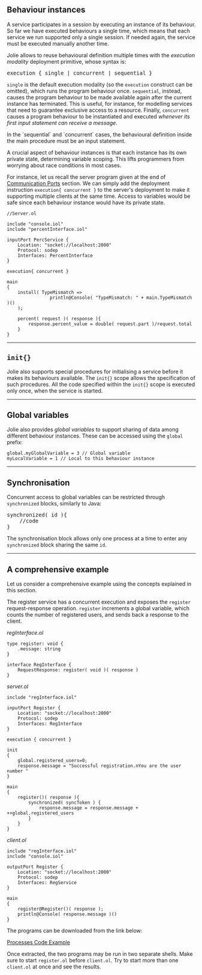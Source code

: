## Behaviour instances

A service participates in a session by executing an instance of its behaviour. So far we have executed behaviours a single time, which means that each service we run supported only a single session. If needed again, the service must be executed manually another time.

Jolie allows to reuse behavioural definition multiple times with the *execution modality* deployment primitive, whose syntax is:

<pre class="syntax">
execution { single | concurrent | sequential }
</pre>

`single` is the default execution modality (so the `execution` construct can be omitted), which runs the program behaviour once. `sequential`, instead, causes the program behaviour to be made available again after the current instance has terminated. This is useful, for instance, for modelling services that need to guarantee exclusive access to a resource. Finally, `concurrent` causes a program behaviour to be instantiated and executed *whenever its first input statement can receive a message*.

<div class="attention"><p>In the `sequential` and `concurrent` cases, the behavioural definition inside the main procedure must be an input statement.</p></div>

A crucial aspect of behaviour instances is that each instance has its own private state, determining variable scoping. This lifts programmers from worrying about race conditions in most cases.

For instance, let us recall the server program given at the end of [Communication Ports](/documentation/basics/communication_ports.html) section. We can simply add the deployment instruction `execution{ concurrent }` to the server's deployment to make it supporting multiple clients at the same time. Access to variables would be safe since each behaviour instance would have its private state.

<pre><code class="language-jolie code">//Server.ol

include "console.iol"
include "percentInterface.iol"

inputPort PercService {
	Location: "socket://localhost:2000"
	Protocol: sodep
	Interfaces: PercentInterface
}

execution{ concurrent }

main
{
	install( TypeMismatch =>
				println@Console( "TypeMismatch: " + main.TypeMismatch )()
	);

	percent( request )( response ){
		response.percent_value = double( request.part )/request.total
	}
}
</code></pre>

---

## `init{}`

Jolie also supports special procedures for initialising a service before it makes its behaviours available. The `init{}` scope allows the specification of such procedures. All the code specified within the `init{}` scope is executed only once, when the service is started.

---

## Global variables

Jolie also provides *global variables* to support sharing of data among different behaviour instances. These can be accessed using the `global` prefix:

<pre><code class="language-jolie code">global.myGlobalVariable = 3 // Global variable
myLocalVariable = 1 // Local to this behaviour instance
</code></pre>

---

## Synchronisation 

Concurrent access to global variables can be restricted through `synchronized` blocks, similarly to Java:

<pre class="syntax">
synchronized( id ){
	//code
} 
</pre>

The synchronisation block allows only one process at a time to enter any `synchronized` block sharing the same `id`.

---

## A comprehensive example

Let us consider a comprehensive example using the concepts explained in this section. 

The register service has a concurrent execution and exposes the `register` request-response operation. `register` increments a global variable, which counts the number of registered users, and sends back a response to the client.

*regInterface.ol*

<pre><code class="language-jolie code">type register: void {
	.message: string
}

interface RegInterface {
	RequestResponse: register( void )( response )
}
</code></pre>

*server.ol*

<pre><code class="language-jolie code">include "regInterface.iol"

inputPort Register {
	Location: "socket://localhost:2000"
	Protocol: sodep
	Interfaces: RegInterface
}

execution { concurrent }

init 
{	
	global.registered_users=0;
	response.message = "Successful registration.nYou are the user number "
}

main 
{
	register()( response ){
		synchronized( syncToken ) {
			response.message = response.message + ++global.registered_users
		}
	}
}
</code></pre>

*client.ol*

<pre><code class="language-jolie code">include "regInterface.iol"
include "console.iol"

outputPort Register {
	Location: "socket://localhost:2000"
	Protocol: sodep
	Interfaces: RegService
}

main 
{
	register@Register()( response );
	println@Console( response.message )()
}
</code></pre>

The programs can be downloaded from the link below:

<a target="_blank" href="/documentation/basics/code/processes_code.zip">Processes Code Example</a>

Once extracted, the two programs may be run in two separate shells. Make sure to start `register.ol` before `client.ol`. Try to start more than one `client.ol` at once and see the results.
